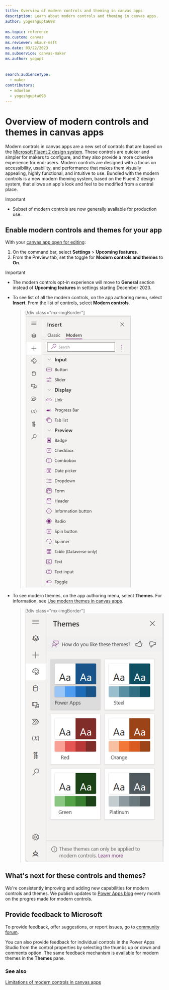 ```yaml
---
title: Overview of modern controls and theming in canvas apps
description: Learn about modern controls and theming in canvas apps.
author: yogeshgupta698

ms.topic: reference
ms.custom: canvas
ms.reviewer: mkaur-msft
ms.date: 03/22/2023
ms.subservice: canvas-maker
ms.author: yogupt


search.audienceType:
  - maker
contributors:
  - mduelae
  - yogeshgupta698
---
```


# Overview of modern controls and themes in canvas apps

Modern controls in canvas apps are a new set of controls that are based on the [Microsoft Fluent 2 design system](https://fluent2.microsoft.design). These controls are quicker and simpler for makers to configure, and they also provide a more cohesive experience for end-users. Modern controls are designed with a focus on accessibility, usability, and performance that makes them visually appealing, highly functional, and intuitive to use. Bundled with the modern controls is a new modern theming system, based on the Fluent 2 design system, that allows an app's look and feel to be modified from a central place.  


> [!IMPORTANT]
> - Subset of modern controls are now generally available for production use.


## Enable modern controls and themes for your app
With your [canvas app open for editing](../../edit-app.md):
1. On the command bar, select **Settings** > **Upcoming features**.
2. From the Preview tab, set the toggle for **Modern controls and themes** to **On**.

> [!IMPORTANT]
> - The modern controls opt-in experience will move to **General** section instead of **Upcoming features** in settings starting December 2023.

- To see list of all the modern controls, on the app authoring menu, select **Insert**. From the list of controls, select **Modern controls**.

   > [!div class="mx-imgBorder"]
   > ![List of modern controls](media/modern-controls-list.png)

- To see modern themes, on the app authoring menu, select **Themes**. For information, see [Use modern themes in canvas apps](modern-theming.md).

   > [!div class="mx-imgBorder"]
   > ![Themes pane](media/modern-themes-pane.png)

## What's next for these controls and themes?
We're consistently improving and adding new capabilities for modern controls and themes. We publish updates to [Power Apps blog](https://powerapps.microsoft.com/en-us/blog/) every month on the progres made for modern controls.
  
## Provide feedback to Microsoft

To provide feedback, offer suggestions, or report issues, go to [community forum](https://go.microsoft.com/fwlink/?linkid=2229838).

You can also provide feedback for individual controls in the Power Apps Studio from the control properties by selecting the thumbs up or down and comments option. The same feedback mechanism is available for modern themes in the **Themes** pane. 


### See also
[Limitations of modern controls in canvas apps](limitations-modern-controls.md)




